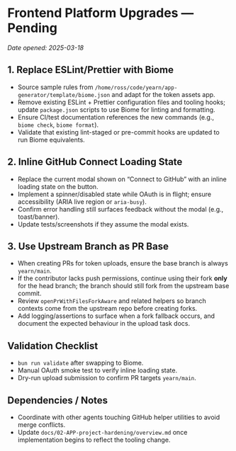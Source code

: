 # Frontend Platform Upgrades — Pending

_Date opened: 2025-03-18_

## 1. Replace ESLint/Prettier with Biome

- Source sample rules from `/home/ross/code/yearn/app-generator/template/biome.json` and adapt for the token assets app.
- Remove existing ESLint + Prettier configuration files and tooling hooks; update `package.json` scripts to use Biome for linting and formatting.
- Ensure CI/test documentation references the new commands (e.g., `biome check`, `biome format`).
- Validate that existing lint-staged or pre-commit hooks are updated to run Biome equivalents.

## 2. Inline GitHub Connect Loading State

- Replace the current modal shown on “Connect to GitHub” with an inline loading state on the button.
- Implement a spinner/disabled state while OAuth is in flight; ensure accessibility (ARIA live region or `aria-busy`).
- Confirm error handling still surfaces feedback without the modal (e.g., toast/banner).
- Update tests/screenshots if they assume the modal exists.

## 3. Use Upstream Branch as PR Base

- When creating PRs for token uploads, ensure the base branch is always `yearn/main`.
- If the contributor lacks push permissions, continue using their fork **only** for the head branch; the branch should still fork from the upstream base commit.
- Review `openPrWithFilesForkAware` and related helpers so branch contexts come from the upstream repo before creating forks.
- Add logging/assertions to surface when a fork fallback occurs, and document the expected behaviour in the upload task docs.

## Validation Checklist

- `bun run validate` after swapping to Biome.
- Manual OAuth smoke test to verify inline loading state.
- Dry-run upload submission to confirm PR targets `yearn/main`.

## Dependencies / Notes

- Coordinate with other agents touching GitHub helper utilities to avoid merge conflicts.
- Update `docs/02-APP-project-hardening/overview.md` once implementation begins to reflect the tooling change.
